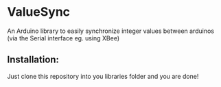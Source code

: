ValueSync
=========

An Arduino library to easily synchronize integer values between arduinos (via the Serial interface eg. using XBee)


Installation:
-------------

Just clone this repository into you libraries folder and you are done!
